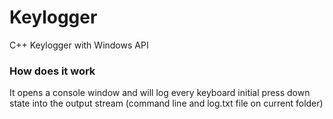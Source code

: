 # Keylogger
C++ Keylogger with Windows API

###

### How does it work
It opens a console window and will log every keyboard initial press down state into the output stream (command line and log.txt file on current folder)
